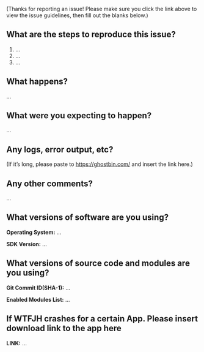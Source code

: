 (Thanks for reporting an issue! Please make sure you click the link above to view the issue guidelines, then fill out the blanks below.)

What are the steps to reproduce this issue?
-------------------------------------------
1. …
2. …
3. …

What happens?
-------------
…

What were you expecting to happen?
----------------------------------
…

Any logs, error output, etc?
----------------------------
(If it’s long, please paste to https://ghostbin.com/ and insert the link here.)


Any other comments?
-------------------
…

What versions of software are you using?
----------------------------------------
**Operating System:** …

**SDK Version:** …

What versions of source code and modules are you using?
----------------------------------------
**Git Commit ID(SHA-1):** …

**Enabled Modules List:** …

If WTFJH crashes for a certain App. Please insert download link to the app here
----------------------------------------
**LINK:** …

